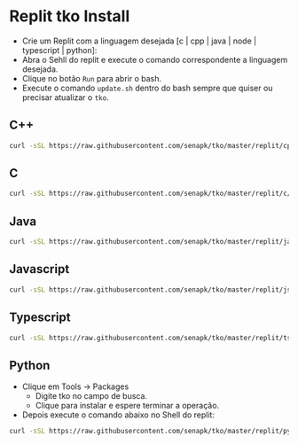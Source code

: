 # Replit tko Install

- Crie um Replit com a linguagem desejada [c | cpp | java | node | typescript | python]:
- Abra o Sehll do replit e execute o comando correspondente a linguagem desejada.
- Clique no botão `Run` para abrir o bash.
- Execute o comando `update.sh` dentro do bash sempre que quiser ou precisar atualizar o `tko`.

## C++

```bash
curl -sSL https://raw.githubusercontent.com/senapk/tko/master/replit/cpp/update.sh | bash
```

## C

```bash
curl -sSL https://raw.githubusercontent.com/senapk/tko/master/replit/c/update.sh | bash
```

## Java

```bash
curl -sSL https://raw.githubusercontent.com/senapk/tko/master/replit/java/update.sh | bash
```

## Javascript

```bash
curl -sSL https://raw.githubusercontent.com/senapk/tko/master/replit/js/update.sh | bash
```

## Typescript

```bash
curl -sSL https://raw.githubusercontent.com/senapk/tko/master/replit/ts/update.sh | bash
```

## Python

- Clique em Tools -> Packages
  - Digite tko no campo de busca.
  - Clique para instalar e espere terminar a operação.
- Depois execute o comando abaixo no Shell do replit:

```bash
curl -sSL https://raw.githubusercontent.com/senapk/tko/master/replit/py/update.sh | bash
```
